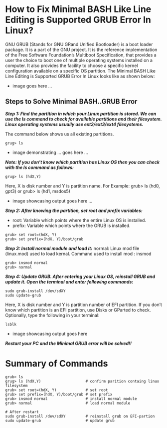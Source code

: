 # How to Fix Minimal BASH Like Line Editing is Supported GRUB Error In Linux?

GNU GRUB (Stands for GNU GRand Unified Bootloader) is a boot loader package. 
It is a part of the GNU project. It is the reference implementation of the Free
Software Foundation’s Multiboot Specification, that provides a user the choice 
to boot one of multiple operating systems installed on a computer. It also 
provides the facility to choose a specific kernel configuration available on a
specific OS partition. The Minimal BASH Like Line Editing is Supported GRUB 
Error In Linux looks like as shown below:

* image goes here ...

## Steps to Solve Minimal BASH..GRUB Error

***Step 1: Find the partition in which your Linux partition is stored. 
We can use the ls command to check for available partitions and their filesystem. 
Linux operating systems usually use ext2/ext3/ext4 filesystems.***

The command below shows us all existing partitions.

```
grug> ls

```
* image demonstrating ... goes here ...

***Note: If you don’t know which partition has Linux OS then you can check with
the ls command as follows:***

```
grug> ls (hdX,Y)

```
Here, X is disk number and Y is partition name. 
For Example: grub> ls (hd0, gpt3) or grub> ls (hd1, msdos5)

* image showcasing output goes here ...

***Step 2: After knowing the partition, set root and prefix variables:***
* root: Variable which points where the entire Linux OS is installed.
* prefix: Variable which points where the GRUB is installed.

```
grub> set root=(hdX, Y)
grub> set prefix=(hdX, Y)/boot/grub

```
***Step 3: Install normal module and load it:***
normal: Linux mod file (linux.mod) used to load kernal. 
Command used to install mod : insmod

```
grub> insmod normal
grub> normal

```

***Step 4: Update GRUB. After entering your Linux OS, reinstall GRUB and update
it. Open the terminal and enter following commands:***

```
sudo grub-install /dev/sdXY
sudo update-grub

```
Here, X is disk number and Y is partition number of EFI partition. If you don’t
know which partition is an EFI partition, use Disks or GParted to check.
Optionally, type the following in your terminal:

```
lsblk

``` 
* image showcasing output goes here

***Restart your PC and the Minimal GRUB error will be solved!!***

# Summary of Commands
```
grub> ls
grug> ls (hdX,Y)                    # confirm parition containg linux filesystem
grub> set root=(hdX, Y)             # set root
grub> set prefix=(hdX, Y)/boot/grub # set prefix
grub> insmod normal                 # install normal module
grub> normal                        # load normal module

# After restart
sudo grub-install /dev/sdXY         # reinstall grub on EFI-partion
sudo update-grub                    # update grub
```
